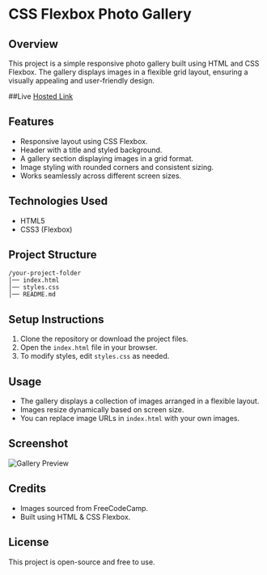 # CSS Flexbox Photo Gallery

## Overview
This project is a simple responsive photo gallery built using HTML and CSS Flexbox. The gallery displays images in a flexible grid layout, ensuring a visually appealing and user-friendly design.

##Live 
[Hosted Link](https://pyhtondevelopernishu.github.io/Flexbox_Photo_Gallery/)

## Features
- Responsive layout using CSS Flexbox.
- Header with a title and styled background.
- A gallery section displaying images in a grid format.
- Image styling with rounded corners and consistent sizing.
- Works seamlessly across different screen sizes.

## Technologies Used
- HTML5
- CSS3 (Flexbox)

## Project Structure
```
/your-project-folder
│── index.html
│── styles.css
│── README.md
```

## Setup Instructions
1. Clone the repository or download the project files.
2. Open the `index.html` file in your browser.
3. To modify styles, edit `styles.css` as needed.

## Usage
- The gallery displays a collection of images arranged in a flexible layout.
- Images resize dynamically based on screen size.
- You can replace image URLs in `index.html` with your own images.

## Screenshot
![Gallery Preview](https://cdn.freecodecamp.org/curriculum/css-photo-gallery/1.jpg)

## Credits
- Images sourced from FreeCodeCamp.
- Built using HTML & CSS Flexbox.

## License
This project is open-source and free to use.

